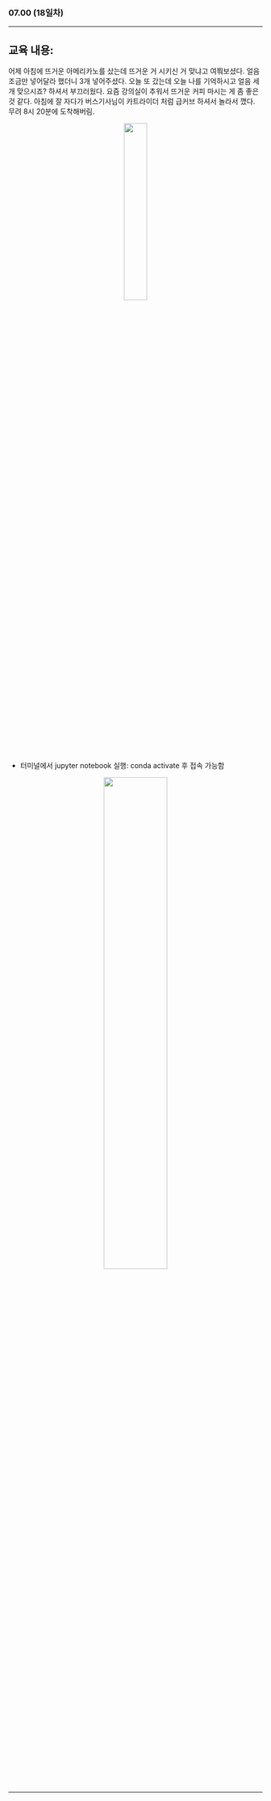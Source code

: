 ###  07.00 (18일차)
---
교육 내용:
---
어제 아침에 뜨거운 아메리카노를 샀는데 뜨거운 거 시키신 거 맞냐고 여쭤보셨다. 얼음 조금만 넣어달라 했더니 3개 넣어주셨다. 오늘 또 갔는데 오늘 나를 기억하시고 얼음 세 개 맞으시죠? 하셔서 부끄러웠다. 요즘 강의실이 추워서 뜨거운 커피 마시는 게 좀 좋은 것 같다. 아침에 잘 자다가 버스기사님이 카트라이더 처럼 급커브 하셔서 놀라서 깼다. 무려 8시 20분에 도착해버림. 
<p align="center">
<img src="https://github.com/user-attachments/assets/72dc11f8-f0ba-4a7d-9847-327477f143b8" width="30%" /> </p><br>


<br><br>

- 터미널에서 jupyter notebook 실행: conda activate 후 접속 가능함
<p align="center">
<img src="https://github.com/user-attachments/assets/a4ed0ae3-1a0c-4d1a-ac04-ea4a970833e7" width="50%" /> </p><br>
<br>



***
<br> 
